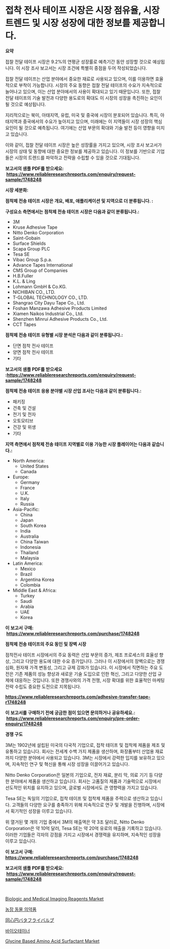 <p><h1>접착 전사 테이프 시장은 시장 점유율, 시장 트렌드 및 시장 성장에 대한 정보를 제공합니다.</h1></p><p><strong>요약</strong></p>
<p><p>접찰 전달 테이프 시장은 9.2%의 연평균 성장률로 예측기간 동안 성장할 것으로 예상됩니다. 이 시장 조사 보고서는 시장 조건에 특별히 중점을 두어 작성되었습니다.</p><p>접찰 전달 테이프는 산업 분야에서 중요한 재료로 사용되고 있으며, 이를 이용하면 효율적으로 부착이 가능합니다. 시장의 주요 동향은 접찰 전달 테이프의 수요가 지속적으로 늘어나고 있으며, 이는 산업 분야에서의 사용이 확대되고 있기 때문입니다. 또한, 접찰 전달 테이프의 기술 발전과 다양한 용도로의 확대도 이 시장의 성장을 촉진하는 요인이 될 것으로 예상됩니다.</p><p>지리적으로는 북미, 아태지역, 유럽, 미국 및 중국에 시장이 분포되어 있습니다. 특히, 아태지역과 중국에서의 수요가 높아지고 있으며, 미래에는 이 지역들이 시장 성장의 핵심 요인이 될 것으로 예측됩니다. 여기에는 산업 부문의 확대와 기술 발전 등이 영향을 미치고 있습니다.</p><p>이와 같이, 접찰 전달 테이프 시장은 높은 성장률을 가지고 있으며, 시장 조사 보고서가 시장의 상태 및 동향에 대한 중요한 정보를 제공하고 있습니다. 이 정보를 기반으로 기업들은 시장의 트렌드를 파악하고 전략을 수립할 수 있을 것으로 기대됩니다.</p></p>
<p><strong>보고서의 샘플 PDF를 받으세요: &nbsp;<a href="https://www.reliableresearchreports.com/enquiry/request-sample/1748248">https://www.reliableresearchreports.com/enquiry/request-sample/1748248</a></strong></p>
<p><strong>시장 세분화:</strong></p>
<p><strong> 점착제 전송 테이프 시장은 개요, 배포, 애플리케이션 및 지역으로 더 분류됩니다. :</strong></p>
<p><strong>구성요소 측면에서는 점착제 전송 테이프 시장은 다음과 같이 분류됩니다.:</strong></p>
<p><ul><li>3M</li><li>Kruse Adhesive Tape</li><li>Nitto Denko Corporation</li><li>Saint-Gobain</li><li>Surface Shields</li><li>Scapa Group PLC</li><li>Tesa SE</li><li>Vibac Group S.p.a.</li><li>Advance Tapes International</li><li>CMS Group of Companies</li><li>H.B.Fuller</li><li>K.L. & Ling</li><li>Lohmann GmbH & Co.KG.</li><li>NICHIBAN CO., LTD.</li><li>T-GLOBAL TECHNOLOGY CO., LTD.</li><li>Shangrao City Dayu Tape Co., Ltd.</li><li>Foshan Manzawa Adhesive Products Limited</li><li>Xiamen Naikos Industrial Co., Ltd.</li><li>Shenzhen Minrui Adhesive Products Co., Ltd.</li><li>CCT Tapes</li></ul></p>
<p><strong> 점착제 전송 테이프 유형별 시장 분석은 다음과 같이 분류됩니다.:</strong></p>
<p><ul><li>단면 점착 전사 테이프</li><li>양면 점착 전사 테이프</li><li>기타</li></ul></p>
<p><strong>보고서의 샘플 PDF를 받으세요 :<a href="https://www.reliableresearchreports.com/enquiry/request-sample/1748248">https://www.reliableresearchreports.com/enquiry/request-sample/1748248</a></strong></p>
<p><strong> 점착제 전송 테이프 응용 분야별 시장 산업 조사는 다음과 같이 분류됩니다.:</strong></p>
<p><ul><li>패키징</li><li>건축 및 건설</li><li>전기 및 전자</li><li>오토모티브</li><li>건강 및 위생</li><li>기타</li></ul></p>
<p><strong>지역 측면에서 점착제 전송 테이프 지역별로 이용 가능한 시장 플레이어는 다음과 같습니다.:</strong></p>
<p><ul>
    <li>
        North America:
        <ul>
            <li>United States</li>
            <li>Canada</li>
        </ul>
    </li>
    <li>
        Europe:
        <ul>
            <li>Germany</li>
            <li>France</li>
            <li>U.K.</li>
            <li>Italy</li>
            <li>Russia</li>
        </ul>
    </li>
    <li>
        Asia-Pacific:
        <ul>
            <li>China</li>
            <li>Japan</li>
            <li>South Korea</li>
            <li>India</li>
            <li>Australia</li>
            <li>China Taiwan</li>
            <li>Indonesia</li>
            <li>Thailand</li>
            <li>Malaysia</li>
        </ul>
    </li>
    <li>
        Latin America:
        <ul>
            <li>Mexico</li>
            <li>Brazil</li>
            <li>Argentina Korea</li>
            <li>Colombia</li>
        </ul>
    </li>
    <li>
        Middle East & Africa:
        <ul>
            <li>Turkey</li>
            <li>Saudi</li>
            <li>Arabia</li>
            <li>UAE</li>
            <li>Korea</li>
        </ul>
    </li>
    </ul></p>
<p><strong>이 보고서 구매: &nbsp;<a href="https://www.reliableresearchreports.com/purchase/1748248">https://www.reliableresearchreports.com/purchase/1748248</a></strong></p>
<p><strong>점착제 전송 테이프의 주요 동인 및 장벽 시장</strong></p>
<p><p>점착전사 테이프 시장에서의 주요 동력은 산업 부문의 증가, 제조 프로세스의 효율성 향상, 그리고 다양한 용도에 대한 수요 증가입니다. 그러나 이 시장에서의 장벽으로는 경쟁 심화, 원자재 가격 변동성, 그리고 규제 강화가 있습니다. 이 시장에서 직면하는 주요 도전은 기존 제품의 성능 향상과 새로운 기술 도입으로 인한 혁신, 그리고 다양한 산업 규제에 대응하는 것입니다. 또한 경쟁사와의 가격 전쟁, 시장 확대를 위한 효율적인 마케팅 전략 수립도 중요한 도전으로 지목됩니다.</p></p>
<p><strong><a href="https://www.reliableresearchreports.com/adhesive-transfer-tape-r1748248">https://www.reliableresearchreports.com/adhesive-transfer-tape-r1748248</a></strong></p>
<p><strong>이 보고서를 구매하기 전에 궁금한 점이 있으면 문의하거나 공유하세요.: &nbsp;<a href="https://www.reliableresearchreports.com/enquiry/pre-order-enquiry/1748248">https://www.reliableresearchreports.com/enquiry/pre-order-enquiry/1748248</a></strong></p>
<p><strong>경쟁 구도</strong></p>
<p><p>3M는 1902년에 설립된 미국의 다국적 기업으로, 접착 테이프 및 접착제 제품을 제조 및 유통하고 있습니다. 회사는 전세계 수백 가지 제품을 생산하며, 화장품부터 산업용 재료까지 다양한 분야에서 사용되고 있습니다. 3M는 시장에서 강력한 입지를 보유하고 있으며, 지속적인 연구 및 혁신을 통해 시장 성장을 이끌어가고 있습니다.</p><p>Nitto Denko Corporation은 일본의 기업으로, 전자 재료, 분리 막, 의료 기기 등 다양한 분야에서 제품을 생산하고 있습니다. 회사는 고품질의 제품과 기술력으로 시장에서 선도적인 위치를 유지하고 있으며, 글로벌 시장에서도 큰 영향력을 가지고 있습니다.</p><p>Tesa SE는 독일의 기업으로, 접착 테이프 및 접착제 제품을 주력으로 생산하고 있습니다. 고객들의 다양한 요구를 충족하기 위해 지속적으로 연구 및 개발을 진행하며, 시장에서 획기적인 성장을 이루고 있습니다.</p><p>위 열거된 몇 개의 기업 중에서 3M의 매출액은 약 3조 달러로, Nitto Denko Corporation은 약 10억 달러, Tesa SE는 약 20억 유로의 매출을 기록하고 있습니다. 이러한 기업들은 각자의 강점을 가지고 시장에서 경쟁력을 유지하며, 지속적인 성장을 이루고 있습니다.</p></p>
<p><strong>이 보고서 구매: &nbsp; <a href="https://www.reliableresearchreports.com/purchase/1748248">https://www.reliableresearchreports.com/purchase/1748248</a></strong></p>
<p><strong>보고서의 샘플 PDF를 받으세요: &nbsp;<a href="https://www.reliableresearchreports.com/enquiry/request-sample/1748248">https://www.reliableresearchreports.com/enquiry/request-sample/1748248</a></strong><strong></strong></p>
<p>&nbsp;</p>
<p><p><a href="https://github.com/julyju69/Market-Research-Report-List-3/blob/main/biologic-and-medical-imaging-reagents-market.md">Biologic and Medical Imaging Reagents Market</a></p><p><a href="https://medium.com/@emmettsaynford43546/%EB%86%8D%EA%B0%80-%EB%8F%99%EB%AC%BC-%EC%95%BD%ED%92%88-%EC%8B%9C%EC%9E%A5-%EA%B7%9C%EB%AA%A8%EB%8A%94-%EA%B8%80%EB%A1%9C%EB%B2%8C-%EC%82%B0%EC%97%85%EC%97%90%EC%84%9C-%EC%B5%9C%EC%A0%81%EC%9D%98-%EB%A7%88%EC%BC%80%ED%8C%85-%EC%B1%84%EB%84%90%EC%9D%84-%EB%82%98%ED%83%80%EB%83%85%EB%8B%88%EB%8B%A4-55150701761d">농장 동물 의약품</a></p><p><a href="https://github.com/Fatimaklein1/Market-Research-Report-List-1/blob/main/439514051554.md">同心円バタフライバルブ</a></p><p><a href="https://github.com/chupp85/Market-Research-Report-List-1/blob/main/841547646367.md">바이오테이너</a></p><p><a href="https://frill-swim-3cd.notion.site/Analyzing-Glycine-Based-Amino-Acid-Surfactant-Market-Global-Industry-Perspective-and-Forecast-2024-3448addb0eb843228f04d9b6aa8f2fa9">Glycine Based Amino Acid Surfactant Market</a></p></p>